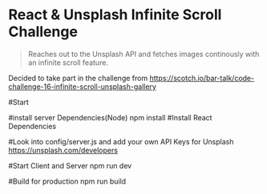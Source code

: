 # React & Unsplash Infinite Scroll Challenge

> Reaches out to the Unsplash API and fetches images continously with an infinite scroll feature.

Decided to take part in the challenge from https://scotch.io/bar-talk/code-challenge-16-infinite-scroll-unsplash-gallery

#Start

#install server Dependencies(Node)
npm install
#Install React Dependencies

#Look into config/server.js and add your own API Keys for Unsplash
https://unsplash.com/developers

#Start Client and Server
npm run dev

#Build for production
npm run build
